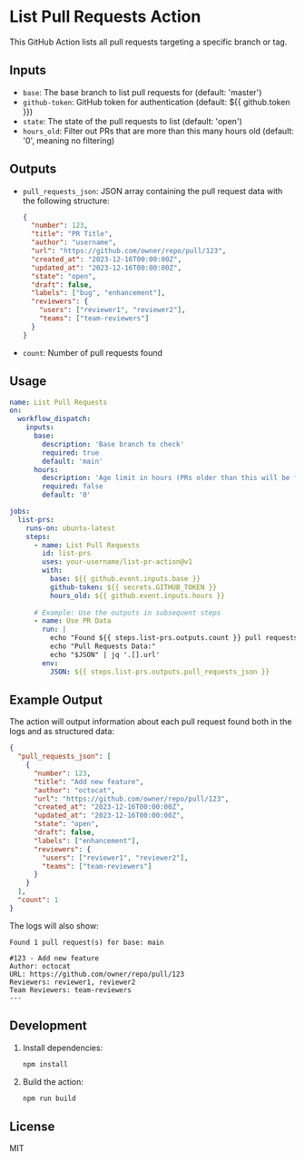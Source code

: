 # List Pull Requests Action

This GitHub Action lists all pull requests targeting a specific branch or tag.

## Inputs

- `base`: The base branch to list pull requests for (default: 'master')
- `github-token`: GitHub token for authentication (default: ${{ github.token }})
- `state`: The state of the pull requests to list (default: 'open')
- `hours_old`: Filter out PRs that are more than this many hours old (default: '0', meaning no filtering)

## Outputs

- `pull_requests_json`: JSON array containing the pull request data with the following structure:
  ```json
  {
    "number": 123,
    "title": "PR Title",
    "author": "username",
    "url": "https://github.com/owner/repo/pull/123",
    "created_at": "2023-12-16T00:00:00Z",
    "updated_at": "2023-12-16T00:00:00Z",
    "state": "open",
    "draft": false,
    "labels": ["bug", "enhancement"],
    "reviewers": {
      "users": ["reviewer1", "reviewer2"],
      "teams": ["team-reviewers"]
    }
  }
  ```
- `count`: Number of pull requests found

## Usage

```yaml
name: List Pull Requests
on:
  workflow_dispatch:
    inputs:
      base:
        description: 'Base branch to check'
        required: true
        default: 'main'
      hours:
        description: 'Age limit in hours (PRs older than this will be filtered out)'
        required: false
        default: '0'

jobs:
  list-prs:
    runs-on: ubuntu-latest
    steps:
      - name: List Pull Requests
        id: list-prs
        uses: your-username/list-pr-action@v1
        with:
          base: ${{ github.event.inputs.base }}
          github-token: ${{ secrets.GITHUB_TOKEN }}
          hours_old: ${{ github.event.inputs.hours }}
          
      # Example: Use the outputs in subsequent steps
      - name: Use PR Data
        run: |
          echo "Found ${{ steps.list-prs.outputs.count }} pull requests"
          echo "Pull Requests Data:"
          echo "$JSON" | jq '.[].url'
        env:
          JSON: ${{ steps.list-prs.outputs.pull_requests_json }}
```

## Example Output

The action will output information about each pull request found both in the logs and as structured data:

```json
{
  "pull_requests_json": [
    {
      "number": 123,
      "title": "Add new feature",
      "author": "octocat",
      "url": "https://github.com/owner/repo/pull/123",
      "created_at": "2023-12-16T00:00:00Z",
      "updated_at": "2023-12-16T00:00:00Z",
      "state": "open",
      "draft": false,
      "labels": ["enhancement"],
      "reviewers": {
        "users": ["reviewer1", "reviewer2"],
        "teams": ["team-reviewers"]
      }
    }
  ],
  "count": 1
}
```

The logs will also show:
```
Found 1 pull request(s) for base: main

#123 - Add new feature
Author: octocat
URL: https://github.com/owner/repo/pull/123
Reviewers: reviewer1, reviewer2
Team Reviewers: team-reviewers
---
```

## Development

1. Install dependencies:
   ```bash
   npm install
   ```

2. Build the action:
   ```bash
   npm run build
   ```

## License

MIT